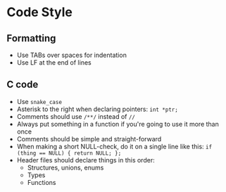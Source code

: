 # Code Style
## Formatting

 - Use TABs over spaces for indentation
 - Use LF at the end of lines

## C code
 - Use `snake_case`
 - Asterisk to the right when declaring pointers:
	`int *ptr;`
 - Comments should use `/**/` instead of `//`
 - Always put something in a function if you're going to use it more than once
 - Comments should be simple and straight-forward
 - When making a short NULL-check, do it on a single line like this:
	`if (thing == NULL) { return NULL; };`
 - Header files should declare things in this order:
	- Structures, unions, enums
	- Types
	- Functions
